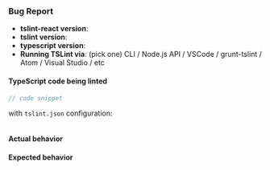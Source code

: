 ### Bug Report

- __tslint-react version__:
- __tslint version__:
- __typescript version__:
- __Running TSLint via__: (pick one) CLI / Node.js API / VSCode / grunt-tslint / Atom / Visual Studio / etc

#### TypeScript code being linted

```ts
// code snippet
```

with `tslint.json` configuration:

```json

```

#### Actual behavior

#### Expected behavior
